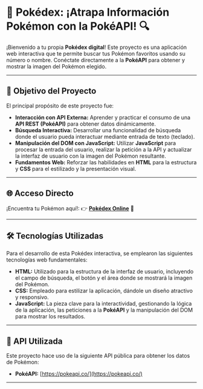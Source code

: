 # 🌟 Pokédex: ¡Atrapa Información Pokémon con la PokéAPI! 🔍

¡Bienvenido a tu propia **Pokédex digital**! Este proyecto es una aplicación web interactiva que te permite buscar tus Pokémon favoritos usando su número o nombre. Conéctate directamente a la **PokéAPI** para obtener y mostrar la imagen del Pokémon elegido.

---

## 🎯 Objetivo del Proyecto

El principal propósito de este proyecto fue:

* **Interacción con API Externa:** Aprender y practicar el consumo de una **API REST (PokéAPI)** para obtener datos dinámicamente.
* **Búsqueda Interactiva:** Desarrollar una funcionalidad de búsqueda donde el usuario pueda interactuar mediante entrada de texto (teclado).
* **Manipulación del DOM con JavaScript:** Utilizar **JavaScript** para procesar la entrada del usuario, realizar la petición a la API y actualizar la interfaz de usuario con la imagen del Pokémon resultante.
* **Fundamentos Web:** Reforzar las habilidades en **HTML** para la estructura y **CSS** para el estilizado y la presentación visual.

---

## 🌐 Acceso Directo

¡Encuentra tu Pokémon aquí!:
👉 **[Pokédex Online](https://lordlez.github.io/pokedexProject/)** 🔗

---

## 🛠️ Tecnologías Utilizadas

Para el desarrollo de esta Pokédex interactiva, se emplearon las siguientes tecnologías web fundamentales:

* **HTML:** Utilizado para la estructura de la interfaz de usuario, incluyendo el campo de búsqueda, el botón y el área donde se mostrará la imagen del Pokémon.
* **CSS:** Empleado para estilizar la aplicación, dándole un diseño atractivo y responsivo.
* **JavaScript:** La pieza clave para la interactividad, gestionando la lógica de la aplicación, las peticiones a la **PokéAPI** y la manipulación del DOM para mostrar los resultados.

---

## 🔗 API Utilizada

Este proyecto hace uso de la siguiente API pública para obtener los datos de Pokémon:

* **PokéAPI:** [https://pokeapi.co/](https://pokeapi.co/)

---
